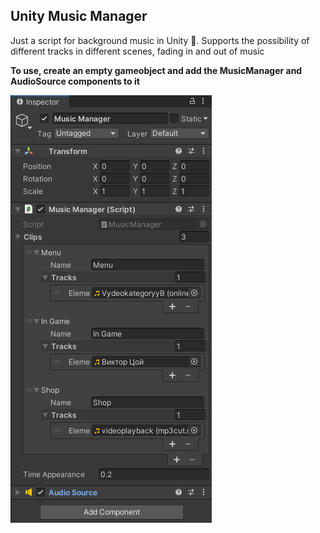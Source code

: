## Unity Music Manager

Just a script for background music in Unity 🎵. Supports the possibility of different tracks in different scenes, fading in and out of music

**To use, create an empty gameobject and add the MusicManager and AudioSource components to it**

![](https://github.com/ValterGames-Coder/Unity-Music-Manager/blob/main/%D0%A1%D0%BD%D0%B8%D0%BC%D0%BE%D0%BA%20%D1%8D%D0%BA%D1%80%D0%B0%D0%BD%D0%B0%20%D0%BE%D1%82%202022-06-12%2013-37-51.png?raw=true)
